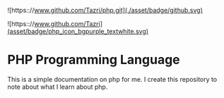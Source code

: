 ![https:://www.github.com/Tazri/php.git](./asset/badge/github.svg)

![https:://www.github.com/Tazri](asset/badge/php_icon_bgpurple_textwhite.svg)


# PHP Programming Language
This is a simple documentation on php for me. I create this repository to note about what I learn about php. 
